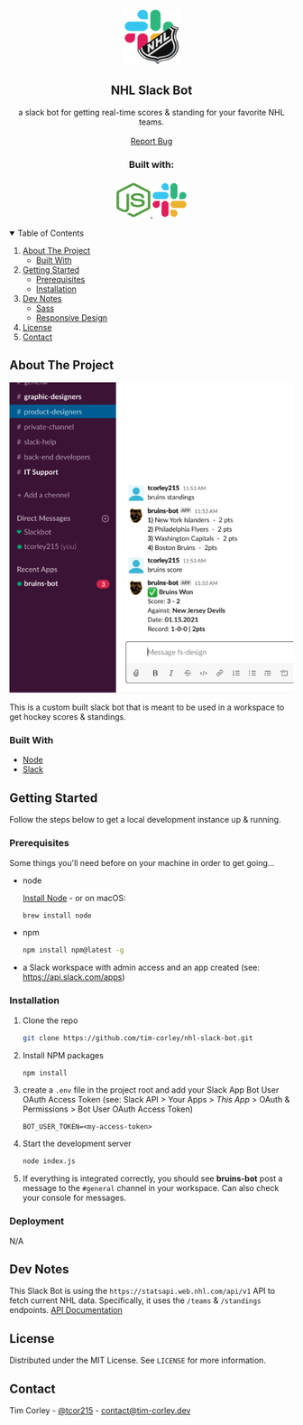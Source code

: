 <!-- PROJECT HEADER -->
<br />
<p align="center">
  <a href="https://espn.com">
    <img src="img/slack-nhl.png" alt="Logo" width="100" height="100">
  </a>

  <h2 align="center">NHL Slack Bot</h2>

  <p align="center">
    a slack bot for getting real-time scores & standing for your favorite NHL teams.
    <br />
    <br />
    <a href="https://github.com/tim-corley/nhl-slack-bot/issues">Report Bug</a>
  </p>
    <div align="center">
    <h3>Built with:<h3>
      <a href="https://github.com/nodejs/node">
    <img src="img/nodejs-icon.svg" alt="Logo" width=60" height="60">
  </a>
    <a href="https://api.slack.com/bot-users">
    <img src="img/slack-icon.svg" alt="Logo" width="60" height="60">
  </a>
  </div>
</p>

<!-- TABLE OF CONTENTS -->
<details open="open">
  <summary>Table of Contents</summary>
  <ol>
    <li>
      <a href="#about-the-project">About The Project</a>
      <ul>
        <li><a href="#built-with">Built With</a></li>
      </ul>
    </li>
    <li>
      <a href="#getting-started">Getting Started</a>
      <ul>
        <li><a href="#prerequisites">Prerequisites</a></li>
        <li><a href="#installation">Installation</a></li>
      </ul>
    </li>
        <li>
      <a href="#dev-notes">Dev Notes</a>
      <ul>
        <li><a href="#sass">Sass</a></li>
        <li><a href="#responsive-design">Responsive Design</a></li>
      </ul>
    </li>
    <li><a href="#license">License</a></li>
    <li><a href="#contact">Contact</a></li>
  </ol>
</details>

<!-- ABOUT THE PROJECT -->
## About The Project

[![Product Name Screen Shot][product-screenshot]](https://example.com)

This is a custom built slack bot that is meant to be used in a workspace to get hockey scores & standings.

### Built With

* [Node](https://github.com/nodejs/node)
* [Slack](https://api.slack.com/bot-users)

<!-- GETTING STARTED -->
## Getting Started

Follow the steps below to get a local development instance up & running.

### Prerequisites

Some things you'll need before on your machine in order to get going...

* node
  
  [Install Node](https://nodejs.org/en/download/) - or on macOS:
  ```sh
  brew install node
  ```
* npm
  ```sh
  npm install npm@latest -g
  ```
* a Slack workspace with admin access and an app created (see: https://api.slack.com/apps)

### Installation

1. Clone the repo
   ```sh
   git clone https://github.com/tim-corley/nhl-slack-bot.git
   ```
2. Install NPM packages
   ```sh
   npm install
   ```
3. create a `.env` file in the project root and add your Slack App Bot User OAuth Access Token (see: Slack API > Your Apps > *This App* > OAuth & Permissions > Bot User OAuth Access Token)
   ```
   BOT_USER_TOKEN=<my-access-token>
   ```
4. Start the development server
   ```sh
   node index.js
   ``` 
5. If everything is integrated correctly, you should see **bruins-bot** post a message to the `#general` channel in your workspace. Can also check your console for messages.


### Deployment

N/A

<!-- DEVELPOMENT NOTES -->
## Dev Notes

This Slack Bot is using the `https://statsapi.web.nhl.com/api/v1` API to fetch current NHL data. Specifically, it uses the `/teams` & `/standings` endpoints. [API Documentation](https://github.com/dword4/nhlapi)


<!-- LICENSE -->
## License

Distributed under the MIT License. See `LICENSE` for more information.


<!-- CONTACT -->
## Contact

Tim Corley - [@tcor215](https://twitter.com/tcor215) - contact@tim-corley.dev


[product-screenshot]: img/screenshot.png